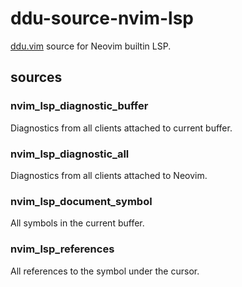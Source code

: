 # ddu-source-nvim-lsp

[ddu.vim](https://github.com/Shougo/ddu.vim) source for Neovim builtin LSP.

## sources

### nvim_lsp_diagnostic_buffer

Diagnostics from all clients attached to current buffer.

### nvim_lsp_diagnostic_all

Diagnostics from all clients attached to Neovim.

### nvim_lsp_document_symbol

All symbols in the current buffer.

### nvim_lsp_references

All references to the symbol under the cursor.
